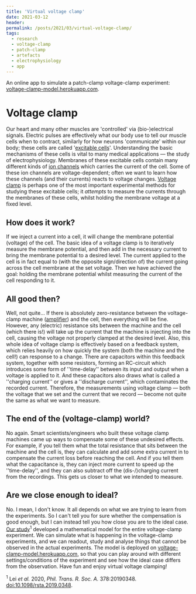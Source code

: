 ```yaml
---
title: 'Virtual voltage clamp'
date: 2021-03-12
header:
permalink: /posts/2021/03/virtual-voltage-clamp/
tags:
  - research
  - voltage-clamp
  - patch-clamp
  - artefacts
  - electrophysiology
  - app
---
```


An online app to simulate a patch-clamp voltage-clamp experiment: [voltage-clamp-model.herokuapp.com](https://voltage-clamp-model.herokuapp.com/).


Voltage clamp
======

Our heart and many other muscles are 'controlled' via (bio-)electrical signals.
Electric pulses are effectively what our body use to tell our muscle cells when to contract, similarly for how neurons 'communicate' within our body;
these cells are called '[excitable cells](https://en.wikipedia.org/wiki/Membrane_potential)'.
Understanding the basic mechanisms of these cells is vital to many medical applications &mdash; the study of electrophysiology.
Membranes of these excitable cells contain many different kinds of [ion channels](https://en.wikipedia.org/wiki/Ion_channel) which carries the current of the cell.
Some of these ion channels are voltage-dependent;
often we want to learn how these channels (and their currents) reacts to voltage changes.
[Voltage clamp](https://en.wikipedia.org/wiki/Voltage_clamp) is perhaps one of the most important experimental methods for studying these excitable cells;
it _attempts_ to measure the currents through the membranes of these cells, whilst holding the membrane voltage at a fixed level.


How does it work?
------
If we inject a current into a cell, it will change the membrane potential (voltage) of the cell.
The basic idea of a voltage clamp is to iteratively measure the membrane potential, and then add in the necessary current to bring the membrane potential to a desired level.
The current applied to the cell is in fact equal to (with the opposite sign/direction of) the current going across the cell membrane at the set voltage.
Then we have achieved the goal: holding the membrane potential whilst measuring the current of the cell responding to it.


All good then?
------
Well, not quite...
If there is absolutely zero-resistance between the voltage-clamp machine ([amplifier](https://en.wikipedia.org/wiki/Negative-feedback_amplifier)) and the cell, then everything will be fine.
However, any (electric) resistance sits between the machine and the cell (which there is!) will take up the current that the machine is injecting into the cell, causing the voltage not properly clamped at the desired level.
Also, this whole idea of voltage clamp is effectively based on a feedback system, which relies heavily on how quickly the system (both the machine and the cell!) can response to a change.
There are capacitors within this feedback system, together with some resistors, forming an RC-circuit which introduces some form of ''time-delay'' between its input and output when a voltage is applied to it.
And these capacitors also draws what is called a ''charging current'' or gives a ''discharge current'', which contaminates the recorded current.
Therefore, the measurements using voltage clamp &mdash; both the voltage that we set and the current that we record &mdash; become not quite the same as what we want to measure.


The end of the (voltage-clamp) world?
------
No again.
Smart scientists/engineers who built these voltage clamp machines came up ways to compensate some of these undesired effects.
For example, if you tell them what the total resistance that sits between the machine and the cell is, they can calculate and add some extra current in to compensate the current loss before reaching the cell.
And if you tell them what the capacitance is, they can inject more current to speed up the ''time-delay'', and they can also subtract off the (dis-/)charging current from the recordings.
This gets us closer to what we intended to measure.


Are we close enough to ideal?
------
No.
I mean, I don't know.
It all depends on what we are trying to learn from the experiments.
So I can't tell you for sure whether the compensation is good enough, but I can instead tell you how close you are to the ideal case.
[Our study](https://doi.org/10.1098/rsta.2019.0348)<sup>1</sup> developed a mathematical model for the entire voltage-clamp experiment.
We can simulate what is happening in the voltage-clamp experiments, and we can readout, study and analyse things that cannot be observed in the actual experiments.
The model is deployed on [voltage-clamp-model.herokuapp.com](https://voltage-clamp-model.herokuapp.com/), so that you can play around with different settings/conditions of the experiment and see how the ideal case differs from the observation.
Have fun and enjoy virtual voltage clamping!


<sup>1</sup> Lei _et al._ 2020, _Phil. Trans. R. Soc. A._ 378:20190348. [doi:10.1098/rsta.2019.0348](https://doi.org/10.1098/rsta.2019.0348).
